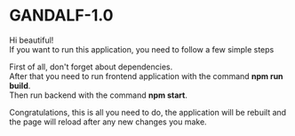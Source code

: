 # GANDALF-1.0
Hi beautiful!  
If you want to run this application, you need to follow a few simple steps

First of all, don't forget about dependencies.  
After that you need to run frontend application with the command **npm run build**.   
Then run backend with the command **npm start**.

Congratulations, this is all you need to do, the application will be rebuilt and the page will reload after any new changes you make.
